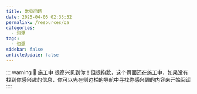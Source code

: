 ```yaml
---
title: 常见问题
date: 2025-04-05 02:33:52
permalink: /resources/qa
categories:
  - 资源
tags:
  - 资源
sidebar: false
articleUpdate: false
---
```


::: warning 🚧 施工中
很高兴见到你！但很抱歉，这个页面还在施工中，如果没有找到你感兴趣的信息，你可以先在侧边栏的导航中寻找你感兴趣的内容来开始阅读
::::
